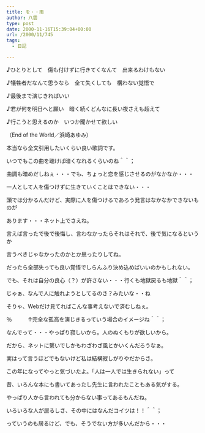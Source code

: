 ```yaml
---
title: を・・雨
author: 八雲
type: post
date: 2000-11-16T15:39:04+00:00
url: /2000/11/745
tags:
  - 日記

---
```

♪ひとりとして　傷も付けずに行きてくなんて　出来るわけもない
  
♪犠牲者だなんて思うなら　全て失くしても　構わない覚悟で
  
♪最後まで演じきればいい
  
♪君が何を明日へと願い　暗く続くどんなに長い夜さえも超えて
  
♪行こうと思えるのか　いつか聞かせて欲しい
  
（End of the World／浜崎あゆみ）

本当なら全文引用したいくらい良い歌詞です。
  
いつでもこの曲を聴けば暗くなれるくらいのね＾＾；
  
曲調も暗めだしねぇ・・・でも、ちょっと恋を感じさせるのがなかなか・・・

一人として人を傷つけずに生きていくことはできない・・・
  
頭では分かるんだけど、実際に人を傷つけるであろう発言はなかなかできないものが
  
あります・・・ネット上でさえね。
  
言えば言ったで後で後悔し、言わなかったらそれはそれで、後で気になるというか
  
言うべきじゃなかったのかとか思ったりしてね。
  
だったら全部失っても良い覚悟でしらんふり決め込めばいいのかもしれない。
  
でも、それは自分の良心（？）が許さない・・・行くも地獄戻るも地獄＾＾；
  
じゃぁ、なんで人に触れようとしてるのさ？みたいな・・ね
  
そりゃ、Webだけ見てればこんな事考えないで済むしねぇ。
  
％　　　↑完全な孤高を演じきるっていう場合のイメージね＾＾；
  
なんでって・・・やっぱり寂しいから。人のぬくもりが欲しいから。
  
だから、ネットに繋いでしかもわざわざ風とかいくんだろうなぁ。
  
実はって言うほどでもないけど私は結構寂しがりやだからさ。
  
この年になってやっと気づいたよ。「人は一人では生きられない」って
  
昔、いろんな本にも書いてあったし先生に言われたこともある気がする。
  
やっぱり人から言われても分からない事ってあるもんだね。
  
いろいろな人が居るしさ、その中にはなんだコイツは！！＾＾；
  
っていうのも居るけど、でも、そうでない方が多いんだから・・・
